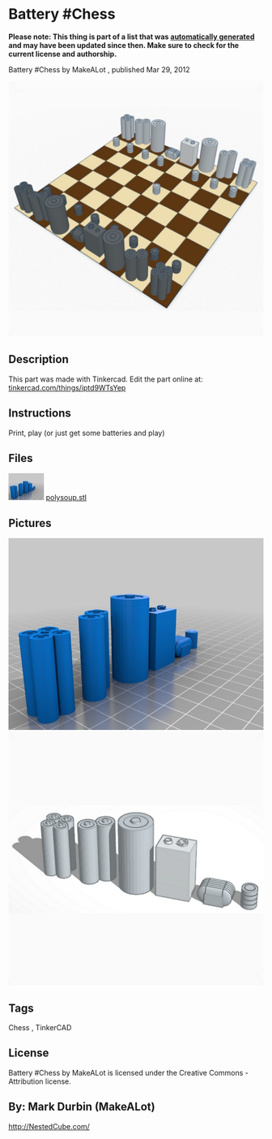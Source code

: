 Battery #Chess
===============
**Please note: This thing is part of a list that was [automatically generated](https://github.com/carlosgs/export-things) and may have been updated since then. Make sure to check for the current license and authorship.**  

Battery #Chess  by MakeALot , published Mar 29, 2012

![Image](img/batt2_display_large_display_large.jpg)

Description
--------
This part was made with Tinkercad. Edit the part online at: <a href="https://tinkercad.com/things/iptd9WTsYep" target="_blank" rel="nofollow">tinkercad.com/things/iptd9WTsYep</a>

Instructions
--------
Print, play (or just get some batteries and play)

Files
--------
[![Image](img/polysoup_preview_tinycard.jpg)](polysoup.stl)
 [ polysoup.stl](polysoup.stl)  



Pictures
--------
![Image](img/polysoup_display_large.jpg)
![Image](img/batt_display_large_display_large.jpg)


Tags
--------
Chess , TinkerCAD  

  

License
--------
Battery #Chess by MakeALot is licensed under the Creative Commons - Attribution license.  



By: Mark Durbin (MakeALot)
--------
<http://NestedCube.com/>